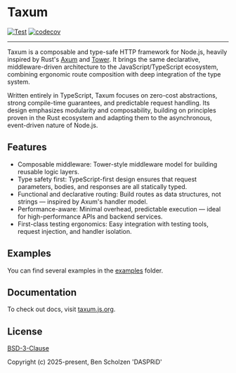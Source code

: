 # Taxum

[![Test](https://github.com/DASPRiD/taxum/actions/workflows/test.yml/badge.svg)](https://github.com/DASPRiD/taxum/actions/workflows/test.yml)
[![codecov](https://codecov.io/gh/DASPRiD/taxum/graph/badge.svg?token=fMAHt3CqfR)](https://codecov.io/gh/DASPRiD/taxum)

---

Taxum is a composable and type-safe HTTP framework for Node.js, heavily inspired by Rust's
[Axum](https://github.com/tokio-rs/axum) and [Tower](https://github.com/tower-rs/tower). It brings the same declarative,
middleware-driven architecture to the JavaScript/TypeScript ecosystem, combining ergonomic route composition with deep
integration of the type system.

Written entirely in TypeScript, Taxum focuses on zero-cost abstractions, strong compile-time guarantees, and predictable
request handling. Its design emphasizes modularity and composability, building on principles proven in the Rust
ecosystem and adapting them to the asynchronous, event-driven nature of Node.js.

## Features

- Composable middleware: Tower-style middleware model for building reusable logic layers.
- Type safety first: TypeScript-first design ensures that request parameters, bodies, and responses are all statically
  typed.
- Functional and declarative routing: Build routes as data structures, not strings — inspired by Axum's handler model.
- Performance-aware: Minimal overhead, predictable execution — ideal for high-performance APIs and backend services.
- First-class testing ergonomics: Easy integration with testing tools, request injection, and handler isolation.

## Examples

You can find several examples in the [examples](https://github.com/DASPRiD/taxum/tree/main/packages/examples) folder.

## Documentation

To check out docs, visit [taxum.js.org](https://taxum.js.org).

## License

[BSD-3-Clause](https://github.com/dasprid/taxum/blob/main/LICENSE)

Copyright (c) 2025-present, Ben Scholzen 'DASPRiD'
